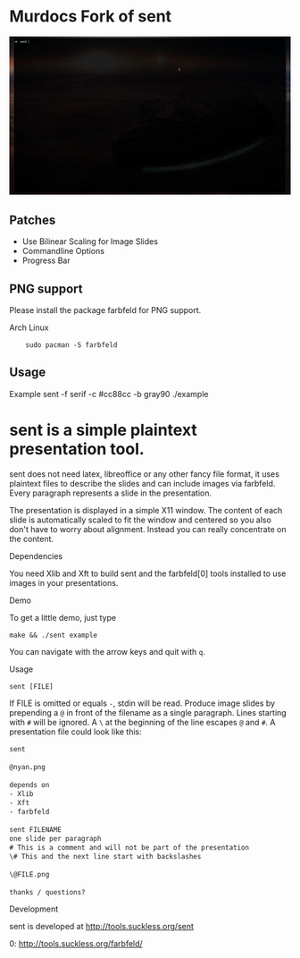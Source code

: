 # Murdocs Fork of sent

![GIF](./media/sent.gif)

## Patches

- Use Bilinear Scaling for Image Slides
- Commandline Options
- Progress Bar

## PNG support

Please install the package farbfeld for PNG support.

Arch Linux

        sudo pacman -S farbfeld

## Usage

Example
        sent -f serif -c \#cc88cc -b gray90 ./example

# sent is a simple plaintext presentation tool.

sent does not need latex, libreoffice or any other fancy file format, it uses
plaintext files to describe the slides and can include images via farbfeld.
Every paragraph represents a slide in the presentation.

The presentation is displayed in a simple X11 window. The content of each slide
is automatically scaled to fit the window and centered so you also don't have to
worry about alignment. Instead you can really concentrate on the content.


Dependencies

You need Xlib and Xft to build sent and the farbfeld[0] tools installed to use
images in your presentations.

Demo

To get a little demo, just type

	make && ./sent example

You can navigate with the arrow keys and quit with `q`.


Usage

	sent [FILE]

If FILE is omitted or equals `-`, stdin will be read. Produce image slides by
prepending a `@` in front of the filename as a single paragraph. Lines starting
with `#` will be ignored. A `\` at the beginning of the line escapes `@` and
`#`. A presentation file could look like this:

	sent

	@nyan.png

	depends on
	- Xlib
	- Xft
	- farbfeld

	sent FILENAME
	one slide per paragraph
	# This is a comment and will not be part of the presentation
	\# This and the next line start with backslashes

	\@FILE.png

	thanks / questions?


Development

sent is developed at http://tools.suckless.org/sent


0: http://tools.suckless.org/farbfeld/
